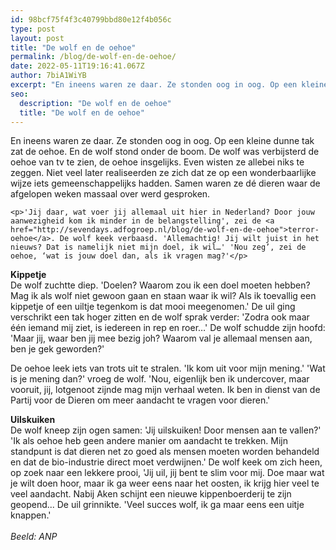 ```yaml
---
id: 98bcf75f4f3c40799bbd80e12f4b056c
type: post
layout: post
title: "De wolf en de oehoe"
permalink: /blog/de-wolf-en-de-oehoe/
date: 2022-05-11T19:16:41.067Z
author: 7biA1WiYB
excerpt: "En ineens waren ze daar. Ze stonden oog in oog. Op een kleine dunne tak zat de oehoe. En de wolf stond onder de boom. De wolf was verbijsterd de oehoe van tv te zien, de oehoe insgelijks. Even wisten ze allebei niks te zeggen. Niet veel later realiseerden ze zich dat ze op een wonderbaarlijke wijze iets gemeenschappelijks hadden. Samen waren ze dé dieren waar de afgelopen weken massaal over werd gesproken.  "
seo:
  description: "De wolf en de oehoe"
  title: "De wolf en de oehoe"
---
```

En ineens waren ze daar. Ze stonden oog in oog. Op een kleine dunne tak zat de oehoe. En de wolf stond onder de boom. De wolf was verbijsterd de oehoe van tv te zien, de oehoe insgelijks. Even wisten ze allebei niks te zeggen. Niet veel later realiseerden ze zich dat ze op een wonderbaarlijke wijze iets gemeenschappelijks hadden. Samen waren ze dé dieren waar de afgelopen weken massaal over werd gesproken.  

    <p>'Jij daar, wat voer jij allemaal uit hier in Nederland? Door jouw aanwezigheid kom ik minder in de belangstelling', zei de <a href="http://sevendays.adfogroep.nl/blog/de-wolf-en-de-oehoe">terror-oehoe</a>. De wolf keek verbaasd. 'Allemachtig! Jij wilt juist in het nieuws? Dat is namelijk niet mijn doel, ik wil…' 'Nou zeg’, zei de oehoe, ‘wat is jouw doel dan, als ik vragen mag?'</p>
<p><strong>Kippetje </strong><br>De wolf zuchtte diep. 'Doelen? Waarom zou ik een doel moeten hebben? Mag ik als wolf niet gewoon gaan en staan waar ik wil? Als ik toevallig een kippetje of een uiltje tegenkom is dat mooi meegenomen.' De uil ging verschrikt een tak hoger zitten en de wolf sprak verder: 'Zodra ook maar één iemand mij ziet, is iedereen in rep en roer…' De wolf schudde zijn hoofd: 'Maar jij, waar ben jij mee bezig joh? Waarom val je allemaal mensen aan, ben je gek geworden?'</p>
<p>De oehoe leek iets van trots uit te stralen. 'Ik kom uit voor mijn mening.' 'Wat is je mening dan?' vroeg de wolf. 'Nou, eigenlijk ben ik undercover, maar vooruit, jij, lotgenoot zijnde mag mijn verhaal weten. Ik ben in dienst van de Partij voor de Dieren om meer aandacht te vragen voor dieren.'</p>
<p><strong>Uilskuiken</strong><br>De wolf kneep zijn ogen samen: 'Jij uilskuiken! Door mensen aan te vallen?' 'Ik als oehoe heb geen andere manier om aandacht te trekken. Mijn standpunt is dat dieren net zo goed als mensen moeten worden behandeld en dat de bio-industrie direct moet verdwijnen.' De wolf keek om zich heen, op zoek naar een lekkere prooi, 'Jij uil, jij bent te slim voor mij. Doe maar wat je wilt doen hoor, maar ik ga weer eens naar het oosten, ik krijg hier veel te veel aandacht. Nabij Aken schijnt een nieuwe kippenboerderij te zijn geopend... De uil grinnikte. 'Veel succes wolf, ik ga maar eens een uitje knappen.'<br><br><em>Beeld: ANP</em></p>  
